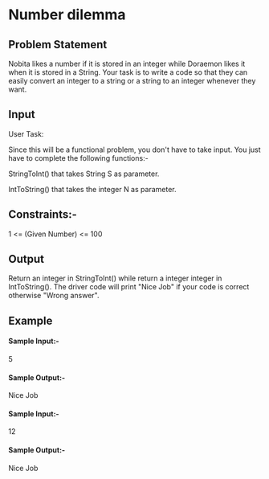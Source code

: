 # Number dilemma

## Problem Statement

Nobita likes a number if it is stored in an integer while 
Doraemon likes it when it is stored in a String. 
Your task is to write a code so that they can easily convert an integer to a string or a string to an integer whenever they want.

## Input

User Task:

Since this will be a functional problem, 
you don't have to take input. 
You just have to complete the following functions:-

StringToInt() that takes String S as parameter.

IntToString() that takes the integer N as parameter.

## Constraints:-

1 <= (Given Number) <= 100

## Output

Return an integer in StringToInt() while return a integer integer in IntToString(). The driver code will print "Nice Job" if your code is correct otherwise "Wrong answer".

## Example

#### Sample Input:-
5

#### Sample Output:-
Nice Job

#### Sample Input:-
12

#### Sample Output:-
Nice Job